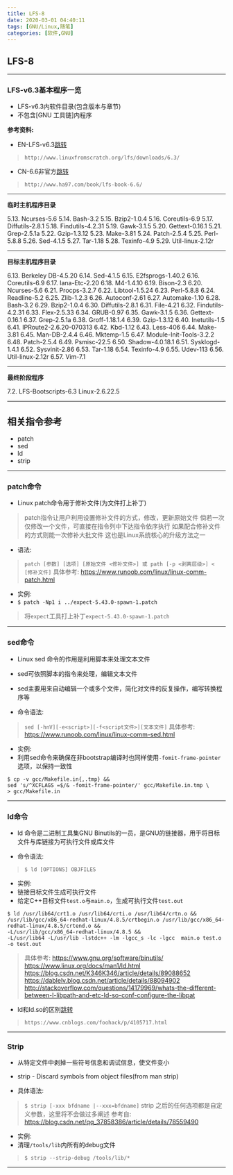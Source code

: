 ```yaml
---
title: LFS-8
date: 2020-03-01 04:40:11
tags: [GNU/Linux,随笔]
categories: [软件,GNU]
---
```


## LFS-8

---

### LFS-v6.3基本程序一览

* LFS-v6.3内软件目录(包含版本与章节)
* 不包含[GNU 工具链]内程序

**参考资料:**
* EN-LFS-v6.3[跳转](http://www.linuxfromscratch.org/lfs/downloads/6.3/)
> `http://www.linuxfromscratch.org/lfs/downloads/6.3/`

* CN-6.6非官方[跳转](http://www.ha97.com/book/lfs-book-6.6/)
> `http://www.ha97.com/book/lfs-book-6.6/`

---

**临时主机程序目录**

5.13. Ncurses-5.6 
5.14. Bash-3.2
5.15. Bzip2-1.0.4
5.16. Coreutils-6.9
5.17. Diffutils-2.8.1 
5.18. Findutils-4.2.31
5.19. Gawk-3.1.5
5.20. Gettext-0.16.1 
5.21. Grep-2.5.1a
5.22. Gzip-1.3.12 
5.23. Make-3.81
5.24. Patch-2.5.4
5.25. Perl-5.8.8
5.26. Sed-4.1.5
5.27. Tar-1.18
5.28. Texinfo-4.9
5.29. Util-linux-2.12r

---

**目标主机程序目录**

6.13. Berkeley DB-4.5.20
6.14. Sed-4.1.5
6.15. E2fsprogs-1.40.2 
6.16. Coreutils-6.9
6.17. Iana-Etc-2.20
6.18. M4-1.4.10 
6.19. Bison-2.3 
6.20. Ncurses-5.6 
6.21. Procps-3.2.7
6.22. Libtool-1.5.24
6.23. Perl-5.8.8
6.24. Readline-5.2 
6.25. Zlib-1.2.3 
6.26. Autoconf-2.61 
6.27. Automake-1.10 
6.28. Bash-3.2 
6.29. Bzip2-1.0.4
6.30. Diffutils-2.8.1
6.31. File-4.21
6.32. Findutils-4.2.31 
6.33. Flex-2.5.33
6.34. GRUB-0.97
6.35. Gawk-3.1.5
6.36. Gettext-0.16.1 
6.37. Grep-2.5.1a
6.38. Groff-1.18.1.4
6.39. Gzip-1.3.12
6.40. Inetutils-1.5 
6.41. IPRoute2-2.6.20-070313 
6.42. Kbd-1.12 
6.43. Less-406
6.44. Make-3.81
6.45. Man-DB-2.4.4
6.46. Mktemp-1.5
6.47. Module-Init-Tools-3.2.2
6.48. Patch-2.5.4
6.49. Psmisc-22.5
6.50. Shadow-4.0.18.1 
6.51. Sysklogd-1.4.1 
6.52. Sysvinit-2.86
6.53. Tar-1.18 
6.54. Texinfo-4.9 
6.55. Udev-113
6.56. Util-linux-2.12r
6.57. Vim-7.1

---

**最终阶段程序**

7.2. LFS-Bootscripts-6.3 
Linux-2.6.22.5

---

## 相关指令参考

* patch
* sed
* ld
* strip

---

### patch命令

* Linux patch命令用于修补文件(为文件打上补丁)
> patch指令让用户利用设置修补文件的方式，修改，更新原始文件
> 倘若一次仅修改一个文件，可直接在指令列中下达指令依序执行
> 如果配合修补文件的方式则能一次修补大批文件
> 这也是Linux系统核心的升级方法之一

* 语法:
> `patch [参数] [选项] [原始文件 <修补文件>] 或 path [-p <剥离层级>] < [修补文件]`
> 具体参考: https://www.runoob.com/linux/linux-comm-patch.html

* 实例:
* `$ patch -Np1 i ../expect-5.43.0-spawn-1.patch`
> 将`expect`工具打上补丁`expect-5.43.0-spawn-1.patch`

---

### sed命令

* Linux sed 命令的作用是利用脚本来处理文本文件
* sed可依照脚本的指令来处理，编辑文本文件
* sed主要用来自动编辑一个或多个文件，简化对文件的反复操作，编写转换程序等

* 命令语法:
> `sed [-hnV][-e<script>][-f<script文件>][文本文件]`
> 具体参考: https://www.runoob.com/linux/linux-comm-sed.html

* 实例:
* 利用sed命令来确保在非bootstrap编译时也同样使用`-fomit-frame-pointer`选项，以保持一致性
```
$ cp -v gcc/Makefile.in{,.tmp} &&
sed 's/^XCFLAGS =$/& -fomit-frame-pointer/' gcc/Makefile.in.tmp \
> gcc/Makefile.in
```

---

### ld命令

* ld 命令是二进制工具集GNU Binutils的一员，是GNU的链接器，用于将目标文件与库链接为可执行文件或库文件

* 命令语法:
> `$ ld [OPTIONS] OBJFILES`

* 实例:
* 链接目标文件生成可执行文件
* 给定C++目标文件`test.o`与`main.o`，生成可执行文件`test.out`
```
$ ld /usr/lib64/crt1.o /usr/lib64/crti.o /usr/lib64/crtn.o &&
/usr/lib/gcc/x86_64-redhat-linux/4.8.5/crtbegin.o /usr/lib/gcc/x86_64-redhat-linux/4.8.5/crtend.o &&
-L/usr/lib/gcc/x86_64-redhat-linux/4.8.5 &&
-L/usr/lib64 -L/usr/lib -lstdc++ -lm -lgcc_s -lc -lgcc  main.o test.o -o test.out
```

> 具体参考:
> https://www.gnu.org/software/binutils/
> https://www.linux.org/docs/man1/ld.html
> https://blog.csdn.net/K346K346/article/details/89088652
> https://dablelv.blog.csdn.net/article/details/88094902
> http://stackoverflow.com/questions/14179969/whats-the-different-between-l-libpath-and-etc-ld-so-conf-configure-the-libpat

* ld和ld.so的区别[跳转](https://www.cnblogs.com/foohack/p/4105717.html)
> `https://www.cnblogs.com/foohack/p/4105717.html`

---

### Strip

* 从特定文件中剥掉一些符号信息和调试信息，使文件变小
* strip - Discard symbols from object files(from man strip)

* 具体语法:
> `$ strip [-xxx bfdname |--xxx=bfdname]`
> strip 之后的任何选项都是自定义参数，这里将不会做过多阐述
> 参考自: https://blog.csdn.net/qq_37858386/article/details/78559490

* 实例:
* 清理`/tools/lib`内所有的debug文件
> `$ strip --strip-debug /tools/lib/*`

---



